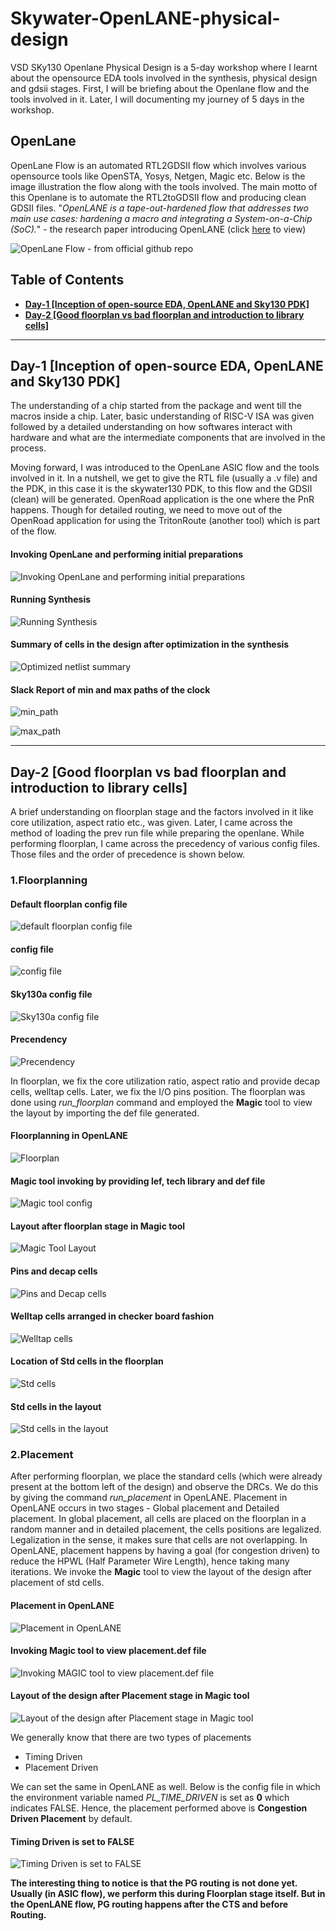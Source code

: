 # Skywater-OpenLANE-physical-design

VSD SKy130 Openlane Physical Design is a 5-day workshop where I learnt about the opensource EDA tools involved in the synthesis, physical design and gdsii stages. 
First, I will be briefing about the Openlane flow and the tools involved in it. Later, I will documenting my journey of 5 days in the workshop.

## OpenLane 

OpenLane Flow is an automated RTL2GDSII flow which involves various opensource tools like OpenSTA, Yosys, Netgen, Magic etc. Below is the image illustration the flow along with
the tools involved. The main motto of this Openlane is to automate the RTL2toGDSII flow and producing clean GDSII files. "_OpenLANE is a tape-out-hardened flow that addresses two main use cases: hardening a macro and integrating
a System-on-a-Chip (SoC)._" - the research paper introducing OpenLANE (click [here](https://woset-workshop.github.io/PDFs/2020/a21.pdf) to view)

![OpenLane Flow - from official github repo](https://github.com/efabless/openlane/raw/master/docs/_static/openlane.flow.1.png "OpenLane Flow - from official github repo")

## Table of Contents

* [**Day-1 [Inception of open-source EDA, OpenLANE and Sky130 PDK]**](https://github.com/Lanka1919/skywater-openlane-physical-design#day-1-inception-of-open-source-eda-openlane-and-sky130-pdk)
* [**Day-2 [Good floorplan vs bad floorplan and introduction to library cells]**](https://github.com/Lanka1919/skywater-openlane-physical-design#day-2-good-floorplan-vs-bad-floorplan-and-introduction-to-library-cells)

-----------------

## Day-1 [Inception of open-source EDA, OpenLANE and Sky130 PDK]

The understanding of a chip started from the package and went till the macros inside a chip. Later, basic understanding of RISC-V ISA was given followed by a detailed understanding on how softwares interact with hardware and what are the intermediate components that are involved in the process. 

Moving forward, I was introduced to the OpenLane ASIC flow and the tools involved in it. In a nutshell, we get to give the RTL file (usually a .v file) and the PDK, in this case it is the skywater130 PDK, to this flow and the GDSII (clean) will be generated. OpenRoad application is the one where the PnR happens. Though for detailed routing, we need to move out of the OpenRoad application for using the TritonRoute (another tool) which is part of the flow. 

#### Invoking OpenLane and performing initial preparations

![Invoking OpenLane and performing initial preparations](https://github.com/lankasaicharan/skywater-openlane-physical-design/blob/main/Day-1/invoking%20opelane_initial_settings.png "Invoking OpenLane and performing initial preparations")

#### Running Synthesis

![Running Synthesis](https://github.com/lankasaicharan/skywater-openlane-physical-design/blob/main/Day-1/running_synthesis.png "Running Synthesis")

#### Summary of cells in the design after optimization in the synthesis

![Optimized netlist summary](https://github.com/lankasaicharan/skywater-openlane-physical-design/blob/main/Day-1/cells_summary_after_synthesis_and_optimization.png "Optimized netlist summary")

#### Slack Report of min and max paths of the clock

![min_path](https://github.com/lankasaicharan/skywater-openlane-physical-design/blob/main/Day-1/slack_report_of_min_path.png "Min Path Slack Report")

![max_path](https://github.com/lankasaicharan/skywater-openlane-physical-design/blob/main/Day-1/slack_report_of_min_path.png "Max Path Slack Report")

---------------------------------------------------------------------------------------------------------------------------------------------------------------------------

## Day-2 [Good floorplan vs bad floorplan and introduction to library cells]

A brief understanding on floorplan stage and the factors involved in it like core utilization, aspect ratio etc., was given. Later, I came across the method of loading the prev run file while preparing the openlane. While performing floorplan, I came across the precedency of various config files. Those files and the order of precedence is shown below.
### **1.Floorplanning**
#### Default floorplan config file
![default floorplan config file](https://github.com/lankasaicharan/skywater-openlane-physical-design/blob/main/Day-2/floorplan_defaults_config_tcl_file.png "Default file")

#### config file
![config file](https://github.com/lankasaicharan/skywater-openlane-physical-design/blob/main/Day-2/config_tcl_file.png "config file")

#### Sky130a config file
![Sky130a config file](https://github.com/lankasaicharan/skywater-openlane-physical-design/blob/main/Day-2/skywater_openlane_config_tcl_file.png "Sky130a config file")

#### Precendency
![Precendency](https://github.com/lankasaicharan/skywater-openlane-physical-design/blob/main/Day-2/Screenshot_2021-04-08%20Sai_Charan_Lanka%20VSD%20-%20Intelligent%20Assessment%20Technology%20%5BVSD%20-%20IAT%5D%20powered%20by%20jnaapti.png "Precendency")

In floorplan, we fix the core utilization ratio, aspect ratio and provide decap cells, welltap cells. Later, we fix the I/O pins position. The floorplan was done using *run_floorplan* command and employed the **Magic** tool to view the layout by importing the def file generated. 

#### Floorplanning in OpenLANE
![Floorplan](https://github.com/lankasaicharan/skywater-openlane-physical-design/blob/main/Day-2/floorplan.png "Floorplan")

#### Magic tool invoking by providing lef, tech library and def file
![Magic tool config](https://github.com/lankasaicharan/skywater-openlane-physical-design/blob/main/Day-2/using_magic_toview_floorplan_def.png "Magic tool config")

#### Layout after floorplan stage in Magic tool
![Magic Tool Layout](https://github.com/lankasaicharan/skywater-openlane-physical-design/blob/main/Day-2/floorplan_layout.png "")

#### Pins and decap cells
![Pins and Decap cells](https://github.com/lankasaicharan/skywater-openlane-physical-design/blob/main/Day-2/pins_and_decap_cells.png "")

#### Welltap cells arranged in checker board fashion
![Welltap cells](https://github.com/lankasaicharan/skywater-openlane-physical-design/blob/main/Day-2/welltap_cells_checkerboard.png "Welltap cells arranged in checker board fashion")

#### Location of Std cells in the floorplan
![Std cells](https://github.com/lankasaicharan/skywater-openlane-physical-design/blob/main/Day-2/stdcells_at_the_bottom_of_floorplan_layout.png "Location of Std cells in the floorplan")

#### Std cells in the layout
![Std cells in the layout](https://github.com/lankasaicharan/skywater-openlane-physical-design/blob/main/Day-2/std_cell_in_layout.png "Std cells in the layout")

### **2.Placement**

After performing floorplan, we place the standard cells (which were already present at the bottom left of the design) and observe the DRCs. We do this by giving the command *run_placement* in OpenLANE. Placement in OpenLANE occurs in two stages - Global placement and Detailed placement. In global placement, all cells are placed on the floorplan in a random manner and in detailed placement, the cells positions are legalized. Legalization in the sense, it makes sure that cells are not overlapping. In OpenLANE, placement happens by having a goal (for congestion driven) to reduce the HPWL (Half Parameter Wire Length), hence taking many iterations. We invoke the **Magic** tool to view the layout of the design after placement of std cells. 

#### Placement in OpenLANE
![Placement in OpenLANE](https://github.com/lankasaicharan/skywater-openlane-physical-design/blob/main/Day-2/placement_in_openlane.png "Placement in OpenLANE")

#### Invoking Magic tool to view placement.def file
![Invoking MAGIC tool to view placement.def file](https://github.com/lankasaicharan/skywater-openlane-physical-design/blob/main/Day-2/invoking_magictool_for_placement.png "Invoking Magic tool to view placement.def file")

#### Layout of the design after Placement stage in Magic tool
![Layout of the design after Placement stage in Magic tool](https://github.com/lankasaicharan/skywater-openlane-physical-design/blob/main/Day-2/placement_magictool.png "Layout of the design after Placement stage in Magic tool")

We generally know that there are two types of placements 
* Timing Driven
* Placement Driven

We can set the same in OpenLANE as well. Below is the config file in which the environment variable named *PL_TIME_DRIVEN* is set as **0** which indicates FALSE. Hence, the placement performed above is **Congestion Driven Placement** by default.

#### Timing Driven is set to FALSE
![Timing Driven is set to FALSE](https://github.com/lankasaicharan/skywater-openlane-physical-design/blob/main/Day-2/timing_driven_is_set_false.png "Timing Driven is set to FALSE")

**The interesting thing to notice is that the PG routing is not done yet. Usually (in ASIC flow), we perform this during Floorplan stage itself. But in the OpenLANE flow, PG routing happens after the CTS and before Routing.**
